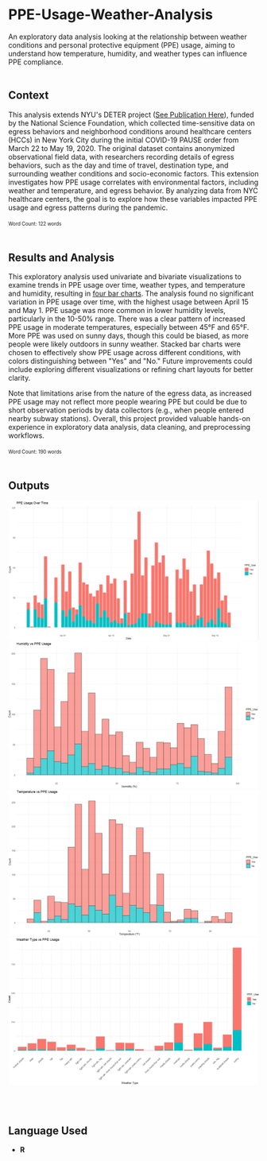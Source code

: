 # PPE-Usage-Weather-Analysis
An exploratory data analysis looking at the relationship between weather conditions and personal protective equipment (PPE) usage, aiming to understand how temperature, humidity, and weather types can influence PPE compliance.
<br><br>

## Context
This analysis extends NYU's DETER project ([See Publication Here](https://www.nature.com/articles/s41597-023-02692-0)), funded by the National Science Foundation, which collected time-sensitive data on egress behaviors and neighborhood conditions around healthcare centers (HCCs) in New York City during the initial COVID-19 PAUSE order from March 22 to May 19, 2020. The original dataset contains anonymized observational field data, with researchers recording details of egress behaviors, such as the day and time of travel, destination type, and surrounding weather conditions and socio-economic factors. This extension investigates how PPE usage correlates with environmental factors, including weather and temperature, and egress behavior. By analyzing data from NYC healthcare centers, the goal is to explore how these variables impacted PPE usage and egress patterns during the pandemic.

<sup><sub>Word Count: 122 words</sub></sup>
<br><br>

## Results and Analysis
This exploratory analysis used univariate and bivariate visualizations to examine trends in PPE usage over time, weather types, and temperature and humidity, resulting in [four bar charts](BarCharts). The analysis found no significant variation in PPE usage over time, with the highest usage between April 15 and May 1. PPE usage was more common in lower humidity levels, particularly in the 10-50% range. There was a clear pattern of increased PPE usage in moderate temperatures, especially between 45°F and 65°F. More PPE was used on sunny days, though this could be biased, as more people were likely outdoors in sunny weather. Stacked bar charts were chosen to effectively show PPE usage across different conditions, with colors distinguishing between "Yes" and "No." Future improvements could include exploring different visualizations or refining chart layouts for better clarity.

Note that limitations arise from the nature of the egress data, as increased PPE usage may not reflect more people wearing PPE but could be due to short observation periods by data collectors (e.g., when people entered nearby subway stations). Overall, this project provided valuable hands-on experience in exploratory data analysis, data cleaning, and preprocessing workflows.

<sup><sub>Word Count: 190 words</sub></sup>
<br><br>

## Outputs
![PPE-Usage-Over-Time](BarCharts/PPE-Usage-Over-Time.png)
![PPE-Usage-Vs-Humidity](BarCharts/PPE-Usage-Vs-Humidity.png)
![PPE-Usage-Vs-Temperature](BarCharts/PPE-Usage-Vs-Temperature.png)
![PPE-Usage-vs-Weather-Type](BarCharts/PPE-Usage-vs-Weather-Type.png)

<br><br>

## Language Used
- **R**
